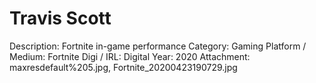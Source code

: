 # Travis Scott

Description: Fortnite in-game performance
Category: Gaming
Platform / Medium: Fortnite
Digi / IRL: Digital
Year: 2020
Attachment: maxresdefault%205.jpg, Fortnite_20200423190729.jpg